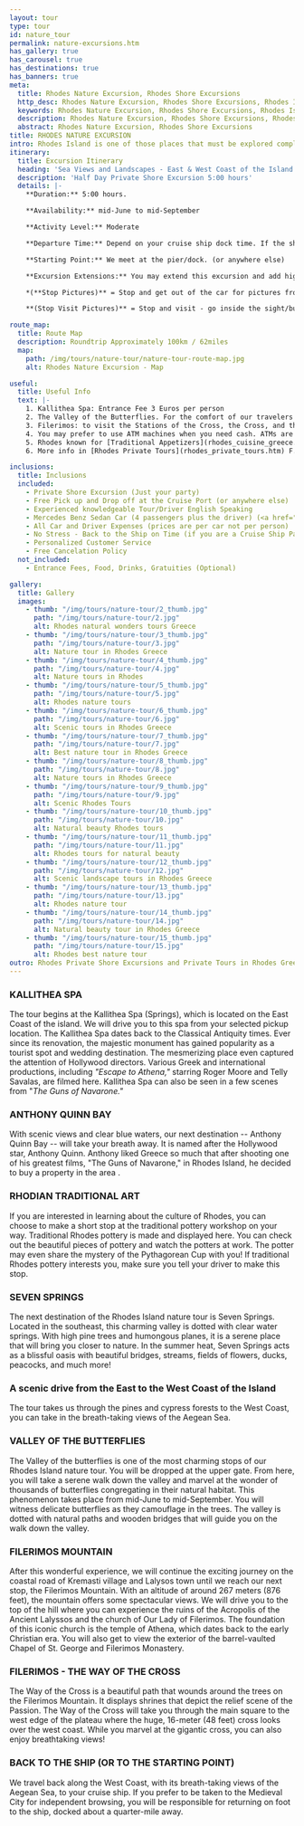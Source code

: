 ```yaml
---
layout: tour
type: tour
id: nature_tour
permalink: nature-excursions.htm
has_gallery: true
has_carousel: true
has_destinations: true
has_banners: true
meta:
  title: Rhodes Nature Excursion, Rhodes Shore Excursions
  http_desc: Rhodes Nature Excursion, Rhodes Shore Excursions, Rhodes Island Nature Tours
  keywords: Rhodes Nature Excursion, Rhodes Shore Excursions, Rhodes Island Nature Tours
  description: Rhodes Nature Excursion, Rhodes Shore Excursions, Rhodes Island Nature Tours
  abstract: Rhodes Nature Excursion, Rhodes Shore Excursions
title: RHODES NATURE EXCURSION
intro: Rhodes Island is one of those places that must be explored completely to witness and truly appreciate the wonders of nature here. Nothing matches the natural beauty of Rhodes Island. Every turn brings you to a new and mesmerizing view, which is why we have designed our Rhodes Island nature tour to cover as many exciting and thrilling spots.
itinerary:
  title: Excursion Itinerary
  heading: 'Sea Views and Landscapes - East & West Coast of the Island'
  description: 'Half Day Private Shore Excursion 5:00 hours'
  details: |-
    **Duration:** 5:00 hours.

    **Availability:** mid-June to mid-September

    **Activity Level:** Moderate

    **Departure Time:** Depend on your cruise ship dock time. If the ship arrives late into port, we'll adjust our schedules, and the rental time will start from the moment you meet your driver.

    **Starting Point:** We meet at the pier/dock. (or anywhere else)

    **Excursion Extensions:** You may extend this excursion and add highlights

    *(**Stop Pictures)** = Stop and get out of the car for pictures from outside of the Sight/building

    **(Stop Visit Pictures)** = Stop and visit - go inside the sight/building for pictures

route_map:
  title: Route Map
  description: Roundtrip Approximately 100km / 62miles
  map:
    path: /img/tours/nature-tour/nature-tour-route-map.jpg
    alt: Rhodes Nature Excursion - Map

useful:
  title: Useful Info
  text: |-
    1. Kallithea Spa: Entrance Fee 3 Euros per person
    2. The Valley of the Butterflies. For the comfort of our travelers we drive them to the Upper Gate so they can walk down easier (one way) 30 - 40 min. The elderly people in your group they can wait down at the Main Gate, with the driver while you explore the place. There is a small cafe, a refreshment kiosk, and a little gift shop. Entrance fee: (3 Euros Low Season) (5 Euros High Season) per person. Children under 12 years old Free. (Before June 15th and after September 15th we skip the site as no butterflies)
    3. Filerimos: to visit the Stations of the Cross, the Cross, and the panoramic vista is Free, to visit the Monastery and the Church 6 Euros per person. Children under 18 years old free. The site has a refreshment kiosk a souvenir shop and shady seating.
    4. You may prefer to use ATM machines when you need cash. ATMs are everywhere.
    5. Rhodes known for [Traditional Appetizers](rhodes_cuisine_greece.htm), desserts, [Wines](wine_tours_greece.htm), the famous handmade [Rhodes Pottery - Ceramics](greek_pottery.htm) and the beautiful [Rhodes Beaches](./rhodes-beach-tour-excursion.htm).
    6. More info in [Rhodes Private Tours](rhodes_private_tours.htm) F.A.Q.    

inclusions:
  title: Inclusions
  included:
    - Private Shore Excursion (Just your party)
    - Free Pick up and Drop off at the Cruise Port (or anywhere else)
    - Experienced knowledgeable Tour/Driver English Speaking
    - Mercedes Benz Sedan Car (4 passengers plus the driver) (<a href="groups.htm">bigger group or more room?</a>)
    - All Car and Driver Expenses (prices are per car not per person)
    - No Stress - Back to the Ship on Time (if you are a Cruise Ship Passenger)
    - Personalized Customer Service
    - Free Cancelation Policy
  not_included:
    - Entrance Fees, Food, Drinks, Gratuities (Optional)

gallery:
  title: Gallery
  images:
    - thumb: "/img/tours/nature-tour/2_thumb.jpg"
      path: "/img/tours/nature-tour/2.jpg"
      alt: Rhodes natural wonders tours Greece
    - thumb: "/img/tours/nature-tour/3_thumb.jpg"
      path: "/img/tours/nature-tour/3.jpg"
      alt: Nature tour in Rhodes Greece
    - thumb: "/img/tours/nature-tour/4_thumb.jpg"
      path: "/img/tours/nature-tour/4.jpg"
      alt: Nature tours in Rhodes
    - thumb: "/img/tours/nature-tour/5_thumb.jpg"
      path: "/img/tours/nature-tour/5.jpg"
      alt: Rhodes nature tours
    - thumb: "/img/tours/nature-tour/6_thumb.jpg"
      path: "/img/tours/nature-tour/6.jpg"
      alt: Scenic tours in Rhodes Greece
    - thumb: "/img/tours/nature-tour/7_thumb.jpg"
      path: "/img/tours/nature-tour/7.jpg"
      alt: Best nature tour in Rhodes Greece
    - thumb: "/img/tours/nature-tour/8_thumb.jpg"
      path: "/img/tours/nature-tour/8.jpg"
      alt: Nature tours in Rhodes Greece
    - thumb: "/img/tours/nature-tour/9_thumb.jpg"
      path: "/img/tours/nature-tour/9.jpg"
      alt: Scenic Rhodes Tours
    - thumb: "/img/tours/nature-tour/10_thumb.jpg"
      path: "/img/tours/nature-tour/10.jpg"
      alt: Natural beauty Rhodes tours
    - thumb: "/img/tours/nature-tour/11_thumb.jpg"
      path: "/img/tours/nature-tour/11.jpg"
      alt: Rhodes tours for natural beauty
    - thumb: "/img/tours/nature-tour/12_thumb.jpg"
      path: "/img/tours/nature-tour/12.jpg"
      alt: Scenic landscape tours in Rhodes Greece
    - thumb: "/img/tours/nature-tour/13_thumb.jpg"
      path: "/img/tours/nature-tour/13.jpg"
      alt: Rhodes nature tour
    - thumb: "/img/tours/nature-tour/14_thumb.jpg"
      path: "/img/tours/nature-tour/14.jpg"
      alt: Natural beauty tour in Rhodes Greece
    - thumb: "/img/tours/nature-tour/15_thumb.jpg"
      path: "/img/tours/nature-tour/15.jpg"
      alt: Rhodes best nature tour
outro: Rhodes Private Shore Excursions and Private Tours in Rhodes Greece
---
```

### KALLITHEA SPA

The tour begins at the Kallithea Spa (Springs), which is located on the East Coast of the island. We will drive you to this spa from your selected pickup location. The Kallithea Spa dates back to the Classical Antiquity times. Ever since its renovation, the majestic monument has gained popularity as a tourist spot and wedding destination.   The mesmerizing place even captured the attention of Hollywood directors. Various Greek and international productions, including *"Escape to Athena,"* starring Roger Moore and Telly Savalas, are filmed here. Kallithea Spa can also be seen in a few scenes from "*The Guns of Navarone."*

### ANTHONY QUINN BAY

With scenic views and clear blue waters, our next destination -- Anthony Quinn Bay -- will take your breath away. It is named after the Hollywood star, Anthony Quinn. Anthony liked Greece so much that after shooting one of his greatest films, "The Guns of Navarone," in Rhodes Island, he decided to buy a property in the area .

### RHODIAN TRADITIONAL ART

If you are interested in learning about the culture of Rhodes, you can choose to make a short stop at the traditional pottery workshop on your way. Traditional Rhodes pottery is made and displayed here. You can check out the beautiful pieces of pottery and watch the potters at work. The potter may even share the mystery of the Pythagorean Cup with you! If traditional Rhodes pottery interests you, make sure you tell your driver to make this stop.

### SEVEN SPRINGS

The next destination of the Rhodes Island nature tour is Seven Springs. Located in the southeast, this charming valley is dotted with clear water springs. With high pine trees and humongous planes, it is a serene place that will bring you closer to nature. In the summer heat, Seven Springs acts as a blissful oasis with beautiful bridges, streams, fields of flowers, ducks, peacocks, and much more!

### A scenic drive from the East to the West Coast of the Island 

The tour takes us through the pines and cypress forests to the West Coast, you can take in the breath-taking views of the Aegean Sea.

### VALLEY OF THE BUTTERFLIES

The Valley of the butterflies is one of the most charming stops of our Rhodes Island nature tour. You will be dropped at the upper gate. From here, you will take a serene walk down the valley and marvel at the wonder of thousands of butterflies congregating in their natural habitat. This phenomenon takes place from mid-June to mid-September. You will witness delicate butterflies as they camouflage in the trees. The valley is dotted with natural paths and wooden bridges that will guide you on the walk down the valley.

### FILERIMOS MOUNTAIN

After this wonderful experience, we will continue the exciting journey on the coastal road of Kremasti village and Lalysos town until we reach our next stop, the Filerimos Mountain. With an altitude of around 267 meters (876 feet), the mountain offers some spectacular views. We will drive you to the top of the hill where you can experience the ruins of the Acropolis of the Ancient Lalyssos and the church of Our Lady of Filerimos. The foundation of this iconic church is the temple of Athena, which dates back to the early Christian era. You will also get to view the exterior of the barrel-vaulted Chapel of St. George and Filerimos Monastery.

### FILERIMOS - THE WAY OF THE CROSS

The Way of the Cross is a beautiful path that wounds around the trees on the Filerimos Mountain. It displays shrines that depict the relief scene of the Passion. The Way of the Cross will take you through the main square to the west edge of the plateau where the huge, 16-meter (48 feet) cross looks over the west coast. While you marvel at the gigantic cross, you can also enjoy breathtaking views!

### BACK TO THE SHIP (OR TO THE STARTING POINT)

We travel back along the West Coast, with its breath-taking views of the Aegean Sea, to your cruise ship. If you prefer to be taken to the Medieval City for independent browsing, you will be responsible for returning on foot to the ship, docked about a quarter-mile away.